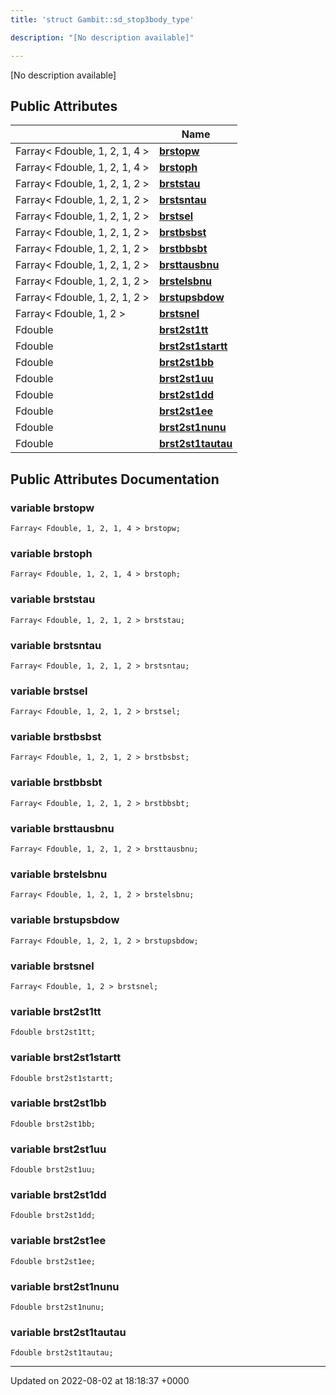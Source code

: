 ```yaml
---
title: 'struct Gambit::sd_stop3body_type'

description: "[No description available]"

---
```









[No description available]

## Public Attributes

|                | Name           |
| -------------- | -------------- |
| Farray< Fdouble, 1, 2, 1, 4 > | **[brstopw](/documentation/code/gambit_sphinx/classes/structgambit_1_1sd__stop3body__type/#variable-brstopw)**  |
| Farray< Fdouble, 1, 2, 1, 4 > | **[brstoph](/documentation/code/gambit_sphinx/classes/structgambit_1_1sd__stop3body__type/#variable-brstoph)**  |
| Farray< Fdouble, 1, 2, 1, 2 > | **[brststau](/documentation/code/gambit_sphinx/classes/structgambit_1_1sd__stop3body__type/#variable-brststau)**  |
| Farray< Fdouble, 1, 2, 1, 2 > | **[brstsntau](/documentation/code/gambit_sphinx/classes/structgambit_1_1sd__stop3body__type/#variable-brstsntau)**  |
| Farray< Fdouble, 1, 2, 1, 2 > | **[brstsel](/documentation/code/gambit_sphinx/classes/structgambit_1_1sd__stop3body__type/#variable-brstsel)**  |
| Farray< Fdouble, 1, 2, 1, 2 > | **[brstbsbst](/documentation/code/gambit_sphinx/classes/structgambit_1_1sd__stop3body__type/#variable-brstbsbst)**  |
| Farray< Fdouble, 1, 2, 1, 2 > | **[brstbbsbt](/documentation/code/gambit_sphinx/classes/structgambit_1_1sd__stop3body__type/#variable-brstbbsbt)**  |
| Farray< Fdouble, 1, 2, 1, 2 > | **[brsttausbnu](/documentation/code/gambit_sphinx/classes/structgambit_1_1sd__stop3body__type/#variable-brsttausbnu)**  |
| Farray< Fdouble, 1, 2, 1, 2 > | **[brstelsbnu](/documentation/code/gambit_sphinx/classes/structgambit_1_1sd__stop3body__type/#variable-brstelsbnu)**  |
| Farray< Fdouble, 1, 2, 1, 2 > | **[brstupsbdow](/documentation/code/gambit_sphinx/classes/structgambit_1_1sd__stop3body__type/#variable-brstupsbdow)**  |
| Farray< Fdouble, 1, 2 > | **[brstsnel](/documentation/code/gambit_sphinx/classes/structgambit_1_1sd__stop3body__type/#variable-brstsnel)**  |
| Fdouble | **[brst2st1tt](/documentation/code/gambit_sphinx/classes/structgambit_1_1sd__stop3body__type/#variable-brst2st1tt)**  |
| Fdouble | **[brst2st1startt](/documentation/code/gambit_sphinx/classes/structgambit_1_1sd__stop3body__type/#variable-brst2st1startt)**  |
| Fdouble | **[brst2st1bb](/documentation/code/gambit_sphinx/classes/structgambit_1_1sd__stop3body__type/#variable-brst2st1bb)**  |
| Fdouble | **[brst2st1uu](/documentation/code/gambit_sphinx/classes/structgambit_1_1sd__stop3body__type/#variable-brst2st1uu)**  |
| Fdouble | **[brst2st1dd](/documentation/code/gambit_sphinx/classes/structgambit_1_1sd__stop3body__type/#variable-brst2st1dd)**  |
| Fdouble | **[brst2st1ee](/documentation/code/gambit_sphinx/classes/structgambit_1_1sd__stop3body__type/#variable-brst2st1ee)**  |
| Fdouble | **[brst2st1nunu](/documentation/code/gambit_sphinx/classes/structgambit_1_1sd__stop3body__type/#variable-brst2st1nunu)**  |
| Fdouble | **[brst2st1tautau](/documentation/code/gambit_sphinx/classes/structgambit_1_1sd__stop3body__type/#variable-brst2st1tautau)**  |

## Public Attributes Documentation

### variable brstopw

```
Farray< Fdouble, 1, 2, 1, 4 > brstopw;
```


### variable brstoph

```
Farray< Fdouble, 1, 2, 1, 4 > brstoph;
```


### variable brststau

```
Farray< Fdouble, 1, 2, 1, 2 > brststau;
```


### variable brstsntau

```
Farray< Fdouble, 1, 2, 1, 2 > brstsntau;
```


### variable brstsel

```
Farray< Fdouble, 1, 2, 1, 2 > brstsel;
```


### variable brstbsbst

```
Farray< Fdouble, 1, 2, 1, 2 > brstbsbst;
```


### variable brstbbsbt

```
Farray< Fdouble, 1, 2, 1, 2 > brstbbsbt;
```


### variable brsttausbnu

```
Farray< Fdouble, 1, 2, 1, 2 > brsttausbnu;
```


### variable brstelsbnu

```
Farray< Fdouble, 1, 2, 1, 2 > brstelsbnu;
```


### variable brstupsbdow

```
Farray< Fdouble, 1, 2, 1, 2 > brstupsbdow;
```


### variable brstsnel

```
Farray< Fdouble, 1, 2 > brstsnel;
```


### variable brst2st1tt

```
Fdouble brst2st1tt;
```


### variable brst2st1startt

```
Fdouble brst2st1startt;
```


### variable brst2st1bb

```
Fdouble brst2st1bb;
```


### variable brst2st1uu

```
Fdouble brst2st1uu;
```


### variable brst2st1dd

```
Fdouble brst2st1dd;
```


### variable brst2st1ee

```
Fdouble brst2st1ee;
```


### variable brst2st1nunu

```
Fdouble brst2st1nunu;
```


### variable brst2st1tautau

```
Fdouble brst2st1tautau;
```


-------------------------------

Updated on 2022-08-02 at 18:18:37 +0000